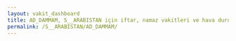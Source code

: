 ```yaml
---
layout: vakit_dashboard
title: AD_DAMMAM, S__ARABISTAN için iftar, namaz vakitleri ve hava durumu - ilçe/eyalet seç
permalink: /S__ARABISTAN/AD_DAMMAM/
---
```


<script type="text/javascript">
  var GLOBAL_COUNTRY = 'S__ARABISTAN';
  var GLOBAL_CITY = 'AD_DAMMAM';
  var GLOBAL_STATE = '';
  var lat = 72;
  var lon = 21;
</script>
